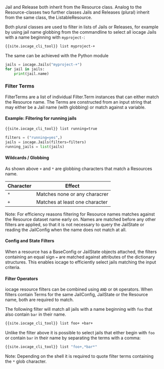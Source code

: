 Jail and Release both inherit from the Resource class. Analog to the Resource-classes two further classes Jails and Releases (plural) inherit from the same class, the ListableResource.

Both plural classes are used to filter in lists of Jails or Releases, for example by using jail name globbing from the commandline to select all iocage Jails with a name beginning with `myproject-`:

```sh
{{site.iocage_cli_tool}} list myproject-+
```

The same can be achieved with the Python module

```python
jails = iocage.Jails("myproject-+")
for jail in jails:
	print(jail.name)
```

### Filter Terms

FilterTerms are a list of individual Filter.Term instances that can either match the Resource name. The Terms are constructed from an input string that may either be a Jail name (with globbing) or match against a variable.

#### Example: Filtering for running jails

```sh
{{site.iocage_cli_tool}} list running=true
```

```python
filters = ("running=yes",)
jails = iocage.Jails(filters=filters)
running_jails = list(jails)
```

#### Wildcards / Globbing

As shown above `+` and `*` are globbing characters that match a Resources name.

| Character | Effect                         |
|-----------|--------------------------------|
| `*`       | Matches none or any characrer  |
| `+`       | Matches at least one character |

Note: For efficiency reasons filtering for Resource names matches against the Resource dataset name early on. Names are matched before any other filters are applied, so that it is not necessary to query the JailState or reading the JailConfig when the name does not match at all.

#### Config and State Filters

When a resource has a BaseConfig or JailState objects attached, the filters containing an equal sign `=` are matched against attributes of the dictionary structures. This enables iocage to efficiently select jails matching the input criteria.

#### Filter Operators

iocage resource filters can be combined using `AND` or `OR` operators. When filters contain Terms for the same JailConfig, JailState or the Resource name, both are required to match.

The following filter will match all jails with a name beginning with `foo` that also contain `bar` in their name.

```sh
{{site.iocage_cli_tool}} list foo+ +bar+
```

Unlike the filter above it is possible to select jails that either begin with `foo` or contain `bar` in their name by separating the terms with a comma:

```sh
{{site.iocage_cli_tool}} list "foo+,*bar*"
```

Note: Depending on the shell it is required to quote filter terms containing the `*` glob character.